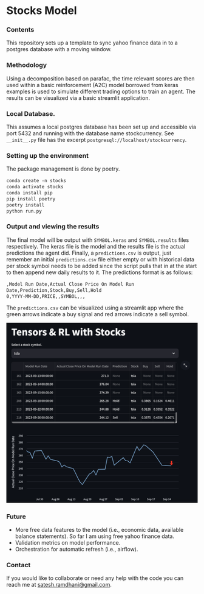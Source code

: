 # Stocks Model

### Contents 
This repository sets up a template to sync yahoo finance data in to a postgres database with a moving window.  

### Methodology
Using a decomposition based on parafac, the time relevant scores are then used within a basic reinforcement (A2C) model borrowed from keras examples is used to simulate different trading options to train an agent. The results can be visualized via a basic streamlit application.

### Local Database. 
This assumes a local postgres database has been set up and accessible via port 5432 and running with the database name stockcurrency. See ```__init__.py``` file has the excerpt ```postgresql://localhost/stockcurrency```.

### Setting up the environment
The package management is done by poetry. 
```
conda create -n stocks
conda activate stocks
conda install pip
pip install poetry
poetry install
python run.py
```

### Output and viewing the results
The final model will be output with ```SYMBOL.keras``` and ```SYMBOL.results``` files respectively. The keras file is the model and the results file is the actual predictions the agent did. Finally, a ```predictions.csv``` is output, just remember an initial ```predictions.csv``` file either empty or with historical data per stock symbol needs to be added since the script pulls that in at the start to then append new daily results to it. The predictions format is as follows:
```
,Model Run Date,Actual Close Price On Model Run Date,Prediction,Stock,Buy,Sell,Hold
0,YYYY-MM-DD,PRICE,,SYMBOL,,,
```
The ```predictions.csv``` can be visualized using a streamlit app where the green arrows indicate a buy signal and red arrows indicate a sell symbol. 

![Mode prediction results when visualized with streamlit.](tensorsRLStocks.png)

### Future
- More free data features to the model (i.e., economic data, available balance statements). So far I am using free yahoo finance data.
- Validation metrics on model performance.
- Orchestration for automatic refresh (i.e., airflow).

### Contact 
If you would like to collaborate or need any help with the code you can reach me at satesh.ramdhani@gmail.com. 